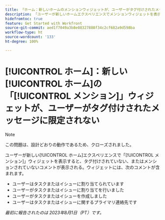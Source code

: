 ```yaml
---
title: 「ホーム：新しいホームのメンションウィジェットが、ユーザーがタグ付けされたメッセージに限定されない。」
description: 「ユーザーが新しいホームエクスペリエンスでメンションウィジェットを表示すると、タグ付けされていない、またはメンションされていないコメントが表示される。」
hidefromtoc: true
feature: Get Started with Workfront
source-git-commit: aed1f7049a3b8e08327888f34c2cf682a9d598ba
workflow-type: ht
source-wordcount: '133'
ht-degree: 100%

---
```



# [!UICONTROL ホーム]：新しい[!UICONTROL ホーム]の「[!UICONTROL メンション]」ウィジェットが、ユーザーがタグ付けされたメッセージに限定されない

<!--Requested article, won't fix-->

>[!NOTE]
>
>この問題は、設計どおりの動作であるため、クローズされました。

ユーザーが新しい[!UICONTROL ホーム]エクスペリエンスで「[!UICONTROL メンション]」ウィジェットを表示すると、タグ付けされていない、またはメンションされていないコメントが表示される。ウィジェットには、次のコメントが含まれます。

* ユーザーはタスクまたはイシューに割り当てられています
* ユーザーがタスクまたはイシューに割り当てを行いました
* ユーザーがタスクまたはイシューを作成しました
* ユーザーはタスクまたはイシューに関するプライマリ連絡先です

_最初に報告されたのは 2023年8月1日（PT）です。_

